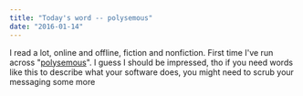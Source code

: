 ```yaml
---
title: "Today's word -- polysemous"
date: "2016-01-14"
---
```


I read a lot, online and offline, fiction and nonfiction. First time I've run across "[polysemous](http://www.dmtk.io/word2vec_multi.html#p0)". I guess I should be impressed, tho if you need words like this to describe what your software does, you might need to scrub your messaging some more
